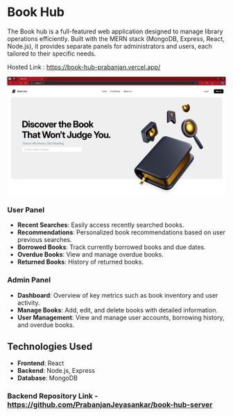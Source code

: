 # Book Hub
The Book hub is a full-featured web application designed to manage library operations efficiently. Built with the MERN stack (MongoDB, Express, React, Node.js), it provides separate panels for administrators and users, each tailored to their specific needs.

Hosted Link : https://book-hub-prabanjan.vercel.app/

![Landing Page](image-2.png)

### User Panel
- **Recent Searches**: Easily access recently searched books.
- **Recommendations**: Personalized book recommendations based on user previous searches.
- **Borrowed Books**: Track currently borrowed books and due dates.
- **Overdue Books**: View and manage overdue books.
- **Returned Books**: History of returned books.
### Admin Panel
- **Dashboard**: Overview of key metrics such as book inventory and user activity.
- **Manage Books**: Add, edit, and delete books with detailed information.
- **User Management**: View and manage user accounts, borrowing history, and overdue books.



## Technologies Used
- **Frontend**: React
- **Backend**: Node.js, Express
- **Database**: MongoDB

### Backend Repository Link - https://github.com/PrabanjanJeyasankar/book-hub-server
